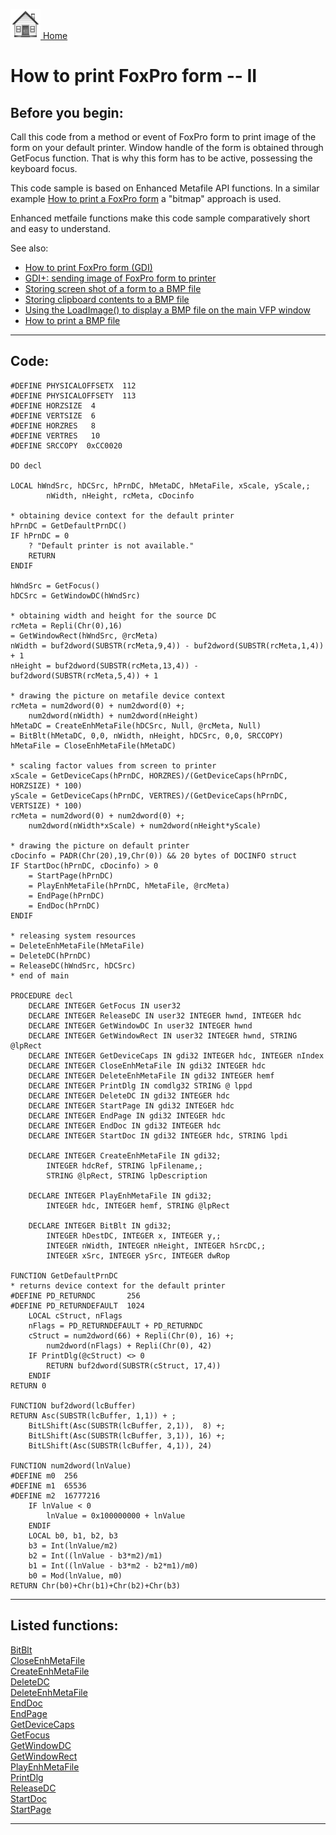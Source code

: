 [<img src="../images/home.png"> Home ](https://github.com/VFPX/Win32API)  

# How to print FoxPro form -- II

## Before you begin:
Call this code from a method or event of FoxPro form to print image of the form on your default printer. Window handle of the form is obtained through GetFocus function. That is why this form has to be active, possessing the keyboard focus.  

This code sample is based on Enhanced Metafile API functions. In a similar example [How to print a FoxPro form](sample_158.md) a "bitmap" approach is used.  

Enhanced metfaile functions make this code sample comparatively short and easy to understand.  

See also:

* [How to print FoxPro form (GDI)](sample_158.md)  
* [GDI+: sending image of FoxPro form to printer ](sample_455.md)  
* [Storing screen shot of a form to a BMP file](sample_187.md)  
* [Storing clipboard contents to a BMP file](sample_189.md)  
* [Using the LoadImage() to display a BMP file on the main VFP window](sample_210.md)  
* [How to print a BMP file](sample_211.md)  
  
***  


## Code:
```foxpro  
#DEFINE PHYSICALOFFSETX  112
#DEFINE PHYSICALOFFSETY  113
#DEFINE HORZSIZE  4
#DEFINE VERTSIZE  6
#DEFINE HORZRES   8
#DEFINE VERTRES   10
#DEFINE SRCCOPY  0xCC0020

DO decl

LOCAL hWndSrc, hDCSrc, hPrnDC, hMetaDC, hMetaFile, xScale, yScale,;
		nWidth, nHeight, rcMeta, cDocinfo

* obtaining device context for the default printer
hPrnDC = GetDefaultPrnDC()
IF hPrnDC = 0
	? "Default printer is not available."
	RETURN
ENDIF

hWndSrc = GetFocus()
hDCSrc = GetWindowDC(hWndSrc)

* obtaining width and height for the source DC
rcMeta = Repli(Chr(0),16)
= GetWindowRect(hWndSrc, @rcMeta)
nWidth = buf2dword(SUBSTR(rcMeta,9,4)) - buf2dword(SUBSTR(rcMeta,1,4)) + 1
nHeight = buf2dword(SUBSTR(rcMeta,13,4)) - buf2dword(SUBSTR(rcMeta,5,4)) + 1

* drawing the picture on metafile device context
rcMeta = num2dword(0) + num2dword(0) +;
	num2dword(nWidth) + num2dword(nHeight)
hMetaDC = CreateEnhMetaFile(hDCSrc, Null, @rcMeta, Null)
= BitBlt(hMetaDC, 0,0, nWidth, nHeight, hDCSrc, 0,0, SRCCOPY)
hMetaFile = CloseEnhMetaFile(hMetaDC)

* scaling factor values from screen to printer
xScale = GetDeviceCaps(hPrnDC, HORZRES)/(GetDeviceCaps(hPrnDC, HORZSIZE) * 100)
yScale = GetDeviceCaps(hPrnDC, VERTRES)/(GetDeviceCaps(hPrnDC, VERTSIZE) * 100)
rcMeta = num2dword(0) + num2dword(0) +;
	num2dword(nWidth*xScale) + num2dword(nHeight*yScale)

* drawing the picture on default printer
cDocinfo = PADR(Chr(20),19,Chr(0)) && 20 bytes of DOCINFO struct
IF StartDoc(hPrnDC, cDocinfo) > 0
	= StartPage(hPrnDC)
	= PlayEnhMetaFile(hPrnDC, hMetaFile, @rcMeta)
	= EndPage(hPrnDC)
	= EndDoc(hPrnDC)
ENDIF

* releasing system resources
= DeleteEnhMetaFile(hMetaFile)
= DeleteDC(hPrnDC)
= ReleaseDC(hWndSrc, hDCSrc)
* end of main

PROCEDURE decl
	DECLARE INTEGER GetFocus IN user32
	DECLARE INTEGER ReleaseDC IN user32 INTEGER hwnd, INTEGER hdc
	DECLARE INTEGER GetWindowDC In user32 INTEGER hwnd
	DECLARE INTEGER GetWindowRect IN user32 INTEGER hwnd, STRING @lpRect
	DECLARE INTEGER GetDeviceCaps IN gdi32 INTEGER hdc, INTEGER nIndex
	DECLARE INTEGER CloseEnhMetaFile IN gdi32 INTEGER hdc
	DECLARE INTEGER DeleteEnhMetaFile IN gdi32 INTEGER hemf
	DECLARE INTEGER PrintDlg IN comdlg32 STRING @ lppd
	DECLARE INTEGER DeleteDC IN gdi32 INTEGER hdc
	DECLARE INTEGER StartPage IN gdi32 INTEGER hdc
	DECLARE INTEGER EndPage IN gdi32 INTEGER hdc
	DECLARE INTEGER EndDoc IN gdi32 INTEGER hdc
	DECLARE INTEGER StartDoc IN gdi32 INTEGER hdc, STRING lpdi

	DECLARE INTEGER CreateEnhMetaFile IN gdi32;
		INTEGER hdcRef, STRING lpFilename,;
		STRING @lpRect, STRING lpDescription

	DECLARE INTEGER PlayEnhMetaFile IN gdi32;
		INTEGER hdc, INTEGER hemf, STRING @lpRect

	DECLARE INTEGER BitBlt IN gdi32;
		INTEGER hDestDC, INTEGER x, INTEGER y,;
		INTEGER nWidth, INTEGER nHeight, INTEGER hSrcDC,;
		INTEGER xSrc, INTEGER ySrc, INTEGER dwRop

FUNCTION GetDefaultPrnDC
* returns device context for the default printer
#DEFINE PD_RETURNDC       256
#DEFINE PD_RETURNDEFAULT  1024
	LOCAL cStruct, nFlags
	nFlags = PD_RETURNDEFAULT + PD_RETURNDC
	cStruct = num2dword(66) + Repli(Chr(0), 16) +;
		num2dword(nFlags) + Repli(Chr(0), 42)
	IF PrintDlg(@cStruct) <> 0
		RETURN buf2dword(SUBSTR(cStruct, 17,4))
	ENDIF
RETURN 0

FUNCTION buf2dword(lcBuffer)
RETURN Asc(SUBSTR(lcBuffer, 1,1)) + ;
	BitLShift(Asc(SUBSTR(lcBuffer, 2,1)),  8) +;
	BitLShift(Asc(SUBSTR(lcBuffer, 3,1)), 16) +;
	BitLShift(Asc(SUBSTR(lcBuffer, 4,1)), 24)

FUNCTION num2dword(lnValue)
#DEFINE m0  256
#DEFINE m1  65536
#DEFINE m2  16777216
	IF lnValue < 0
		lnValue = 0x100000000 + lnValue
	ENDIF
	LOCAL b0, b1, b2, b3
	b3 = Int(lnValue/m2)
	b2 = Int((lnValue - b3*m2)/m1)
	b1 = Int((lnValue - b3*m2 - b2*m1)/m0)
	b0 = Mod(lnValue, m0)
RETURN Chr(b0)+Chr(b1)+Chr(b2)+Chr(b3)  
```  
***  


## Listed functions:
[BitBlt](../libraries/gdi32/BitBlt.md)  
[CloseEnhMetaFile](../libraries/gdi32/CloseEnhMetaFile.md)  
[CreateEnhMetaFile](../libraries/gdi32/CreateEnhMetaFile.md)  
[DeleteDC](../libraries/gdi32/DeleteDC.md)  
[DeleteEnhMetaFile](../libraries/gdi32/DeleteEnhMetaFile.md)  
[EndDoc](../libraries/gdi32/EndDoc.md)  
[EndPage](../libraries/gdi32/EndPage.md)  
[GetDeviceCaps](../libraries/gdi32/GetDeviceCaps.md)  
[GetFocus](../libraries/user32/GetFocus.md)  
[GetWindowDC](../libraries/user32/GetWindowDC.md)  
[GetWindowRect](../libraries/user32/GetWindowRect.md)  
[PlayEnhMetaFile](../libraries/gdi32/PlayEnhMetaFile.md)  
[PrintDlg](../libraries/comdlg32/PrintDlg.md)  
[ReleaseDC](../libraries/user32/ReleaseDC.md)  
[StartDoc](../libraries/gdi32/StartDoc.md)  
[StartPage](../libraries/gdi32/StartPage.md)  


***  

